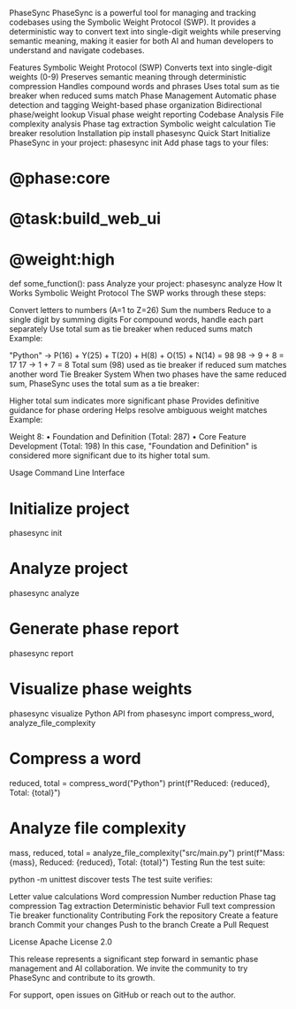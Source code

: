 PhaseSync
PhaseSync is a powerful tool for managing and tracking codebases using the Symbolic Weight Protocol (SWP). It provides a deterministic way to convert text into single-digit weights while preserving semantic meaning, making it easier for both AI and human developers to understand and navigate codebases.

Features
Symbolic Weight Protocol (SWP)
Converts text into single-digit weights (0-9)
Preserves semantic meaning through deterministic compression
Handles compound words and phrases
Uses total sum as tie breaker when reduced sums match
Phase Management
Automatic phase detection and tagging
Weight-based phase organization
Bidirectional phase/weight lookup
Visual phase weight reporting
Codebase Analysis
File complexity analysis
Phase tag extraction
Symbolic weight calculation
Tie breaker resolution
Installation
pip install phasesync
Quick Start
Initialize PhaseSync in your project:
phasesync init
Add phase tags to your files:
# @phase:core
# @task:build_web_ui
# @weight:high
def some_function():
    pass
Analyze your project:
phasesync analyze
How It Works
Symbolic Weight Protocol
The SWP works through these steps:

Convert letters to numbers (A=1 to Z=26)
Sum the numbers
Reduce to a single digit by summing digits
For compound words, handle each part separately
Use total sum as tie breaker when reduced sums match
Example:

"Python" → P(16) + Y(25) + T(20) + H(8) + O(15) + N(14) = 98
98 → 9 + 8 = 17
17 → 1 + 7 = 8
Total sum (98) used as tie breaker if reduced sum matches another word
Tie Breaker System
When two phases have the same reduced sum, PhaseSync uses the total sum as a tie breaker:

Higher total sum indicates more significant phase
Provides definitive guidance for phase ordering
Helps resolve ambiguous weight matches
Example:

Weight 8:
  • Foundation and Definition (Total: 287)
  • Core Feature Development (Total: 198)
In this case, "Foundation and Definition" is considered more significant due to its higher total sum.

Usage
Command Line Interface
# Initialize project
phasesync init

# Analyze project
phasesync analyze

# Generate phase report
phasesync report

# Visualize phase weights
phasesync visualize
Python API
from phasesync import compress_word, analyze_file_complexity

# Compress a word
reduced, total = compress_word("Python")
print(f"Reduced: {reduced}, Total: {total}")

# Analyze file complexity
mass, reduced, total = analyze_file_complexity("src/main.py")
print(f"Mass: {mass}, Reduced: {reduced}, Total: {total}")
Testing
Run the test suite:

python -m unittest discover tests
The test suite verifies:

Letter value calculations
Word compression
Number reduction
Phase tag compression
Tag extraction
Deterministic behavior
Full text compression
Tie breaker functionality
Contributing
Fork the repository
Create a feature branch
Commit your changes
Push to the branch
Create a Pull Request


License
Apache License 2.0

This release represents a significant step forward in semantic phase management and AI collaboration. We invite the community to try PhaseSync and contribute to its growth.

For support, open issues on GitHub or reach out to the author.
